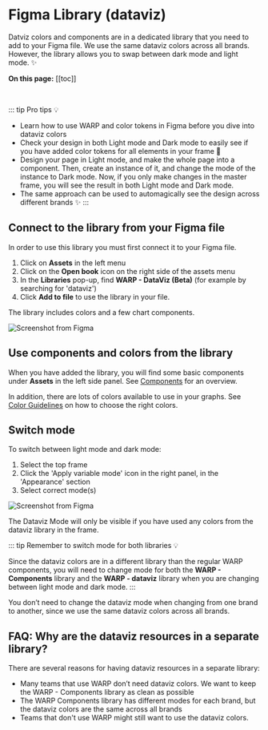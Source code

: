 # Figma Library (dataviz)

Datviz colors and components are in a dedicated library that you need to add to your Figma file. We use the same dataviz colors across all brands. However, the library allows you to swap between dark mode and light mode. ✨

**On this page:**
[[toc]]

<br>

::: tip Pro tips 💡 
- Learn how to use WARP and color tokens in Figma before you dive into dataviz colors
- Check your design in both Light mode and Dark mode to easily see if you have added color tokens for all elements in your frame 🤠 
- Design your page in Light mode, and make the whole page into a component. Then, create an instance of it, and change the mode of the instance to Dark mode. Now, if you only make changes in the master frame, you will see the result in both Light mode and Dark mode. 
- The same approach can be used to automagically see the design across different brands ✨
:::

## Connect to the library from your Figma file

In order to use this library you must first connect it to your Figma file.
1. Click on **Assets** in the left menu
2. Click on the **Open book** icon on the right side of the assets menu
3. In the **Libraries** pop-up, find **WARP - DataViz (Beta)** (for example by searching for 'dataviz')
4. Click **Add to file** to use the library in your file. 

The library includes colors and a few chart components.

![Screenshot from Figma](/foundations/dataviz/figma-dv-lib.png)

## Use components and colors from the library
When you have added the library, you will find some basic components under **Assets** in the left side panel. See [Components](/foundations/data-visualization/components/) for an overview.

In addition, there are lots of colors available to use in your graphs. See [Color Guidelines](/foundations/data-visualization/color/introduction/) on how to choose the right colors.

## Switch mode
To switch between light mode and dark mode:
1. Select the top frame
2. Click the 'Apply variable mode' icon in the right panel, in the 'Appearance' section
3. Select correct mode(s)

![Screenshot from Figma](/foundations/dataviz/figma-swap-mode.png)

The Dataviz Mode will only be visible if you have used any colors from the dataviz library in the frame.

::: tip Remember to switch mode for both libraries 💡


Since the dataviz colors are in a different library than the regular WARP components, you will need to change mode for both the **WARP - Components** library and the **WARP  - dataviz** library when you are changing between light mode and dark mode. 
:::

You don’t need to change the dataviz mode when changing from one brand to another, since we use the same dataviz colors across all brands.

## FAQ: Why are the dataviz resources in a separate library?
There are several reasons for having dataviz resources in a separate library:

- Many teams that use WARP don’t need dataviz colors. We want to keep the WARP - Components library as clean as possible
- The WARP Components library has different modes for each brand, but the dataviz colors are the same across all brands
- Teams that don't use WARP might still want to use the dataviz colors.
